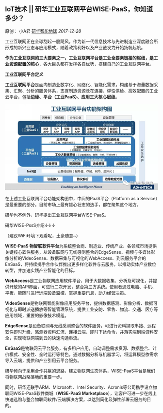## IoT技术 || 研华工业互联网平台WISE-PaaS，你知道多少？

原创： 小A君 [研华智能地球](javascript:void(0);) *2017-12-28*



工业互联网正在全球刮起一股飓风，作为新一代信息技术与先进制造业深度融合所形成的新兴业态与应用模式，随着政策利好以及产业链发力开始扬帆起航。



**作为工业互联网的三大要素之一，工业互联网平台是工业全要素链接的枢纽，是工业资源配置的核心**，各大巨头都在发挥各自优势，搭建自己的工业互联网平台。

 

**工业互联网平台定义**



**工业互联网平台**是面向制造业数字化、网络化、智能化需求，构建基于海量数据采集、汇聚、分析的服务体系，支撑制造资源泛在连接、弹性供给、高效配置的工业云平台，包括**边缘、平台（工业PaaS）、应用三大核心层级**。



![img](assets/640)



在上述工业互联网平台功能架构图中，中间的PaaS平台（Platform as a Service）是最重要的部分。目前市场上最有雄心壮志的选手，都在聚焦这个地方。



研华也不例外，研华提出工业互联网平台WISE-PaaS。



研华WISE-PssS介绍↓↓↓

（建议WiFi环境下观看呢，土豪随意~）







**WISE-PaaS 物智联软件平台**为系统整合商、制造业、传统产业、各领域市场提供关键核心软件服务，从设备联网与无线感测整合的EdgeSense、视频与多媒体影像分析的VideoSense、数据采集与可视化的WebAccess、到云服务平台的EnSaaS，将持续携手合作伙伴推出更多样化软件与云服务，以推动实体产业数位转型，并加速实践产业智能化的目标。



**WebAccess**是工业物联网应用软件平台，用于大数据收集、分析及可视化，并提供开放的API界面，可进行二次开发，整合第三方系统。使用者通过电脑、手机、平板，能随时进行远端设备监控，掌握重要讯息，助力经营决策。



**VideoSense**是物联网智能影像应用服务平台，提供数据感测、影像分析、数据可视化与即时派送播放等智能管理系统，提供工业安防、零售、物流、交通、医疗等应用领域，重要的影像技术模组。



**EdgeSense**是设备联网与无线感测整合的软件服务，可进行资料撷取串接、远程软件即时升级、感测器资料汇流、连接云端、即时下达命令，并落实端到端资料安全，实现物联网端到云的快速沟通串流。



**EnSaaS**是物联网云平台服务，有多租户应用，自动调整需求资源、数据整合、计价模式、安全性、全时运行等特色，通过数据分析与机器学习，将运算模型依需求导入云端，提供和产业引用云平台服务。



研华倾向于采用合作共赢的思路，建立物联网生态体系，WISE-PaaS平台是我们将物联网战略落地的重要一步。



同时，研华还联手ARM、Microsoft 、Intel Security、Acronis等公司携手设立物联网WISE-PaaS软件商城（**WISE-PaaS Marketplace**），让客户可进一步在线上快速选购与整合物联网软件/云端解决方案，以达到简化及弹性部署云服务的目的。